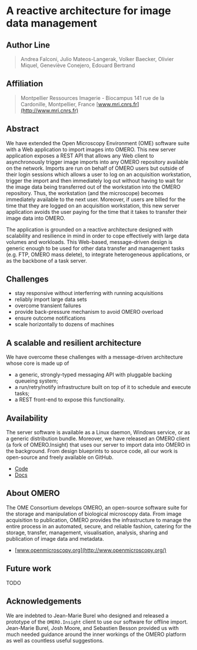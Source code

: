 A reactive architecture for image data management
=================================================

Author Line
-----------
> Andrea Falconi, Julio Mateos-Langerak, Volker Baecker, Olivier Miquel, 
> Geneviève Conejero, Edouard Bertrand

Affiliation
-----------
> Montpellier Ressources Imagerie - Biocampus
> 141 rue de la Cardonille, Montpellier, France
> [www.mri.cnrs.fr](http://www.mri.cnrs.fr)

Abstract
--------
We have extended the Open Microscopy Environment (OME) software suite with
a Web application to import images into OMERO. This new server application
exposes a REST API that allows any Web client to asynchronously trigger
image imports into any OMERO repository available on the network. Imports
are run on behalf of OMERO users but outside of their login sessions which
allows a user to log on an acquisition workstation, trigger the import and
then immediately log out without having to wait for the image data being
transferred out of the workstation into the OMERO repository. Thus, the
workstation (and the microscope) becomes immediately available to the next
user. Moreover, if users are billed for the time that they are logged on an
acquisition workstation, this new server application avoids the user paying
for the time that it takes to transfer their image data into OMERO.

The application is grounded on a reactive architecture designed with
scalability and resilience in mind in order to cope effectively with large
data volumes and workloads. This Web-based, message-driven design is generic
enough to be used for other data transfer and management tasks (e.g. FTP,
OMERO mass delete), to integrate heterogeneous applications, or as the
backbone of a task server.

Challenges
----------
* stay responsive without interferring with running acquisitions
* reliably import large data sets
* overcome transient failures
* provide back-pressure mechanism to avoid OMERO overload
* ensure outcome notifications
* scale horizontally to dozens of machines

A scalable and resilient architecture
-------------------------------------
We have overcome these challenges with a message-driven architecture whose
core is made up of

* a generic, strongly-typed messaging API with pluggable backing queueing
system;
* a run/retry/notify infrastructure built on top of it to schedule and
execute tasks;
* a REST front-end to expose this functionality.

Availability
------------
The server software is available as a Linux daemon, Windows service, or
as a generic distribution bundle. Moreover, we have released an OMERO
client (a fork of OMERO.Insight) that uses our server to import data
into OMERO in the background. From design blueprints to source code,
all our work is open-source and freely available on GitHub.

* [Code](https://github.com/c0c0n3/ome-smuggler) 
* [Docs](http://c0c0n3.github.io/ome-smuggler)

About OMERO
-----------
The OME Consortium develops OMERO, an open-source software suite for the
storage and manipulation of biological microscopy data.
From image acquisition to publication, OMERO provides the infrastructure
to manage the entire process in an automated, secure, and reliable fashion,
catering for the storage, transfer, management, visualisation, analysis,
sharing and publication of image data and metadata.

* [www.openmicroscopy.org](http://www.openmicroscopy.org/)

Future work
-----------
TODO

Acknowledgements
----------------
We are indebted to Jean-Marie Burel who designed and released a prototype
of the `OMERO.Insight` client to use our software for offline import.
Jean-Marie Burel, Josh Moore, and Sebastien Besson provided us with much
needed guidance around the inner workings of the OMERO platform as well as
countless useful suggestions.

